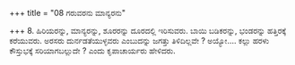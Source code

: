 +++
title = "08 ಗರುವರನು ಮಾನ್ಯರನು"

+++
8. ಹಿರಿಯರನ್ನು, ಮಾನ್ಯರನ್ನು, ಶೂರರನ್ನು ದೂರದಲ್ಲಿ ಇರಿಸುವರು. ಬಾಯಿ ಬಡಿಕರನ್ನು, ಭಂಡರನ್ನು ಹತ್ತಿರಕ್ಕೆ ಕರೆಯುವರು. ಅರಸರು ದುರ್ನಡತೆಯುಳ್ಳವರು ಎಂಬುದನ್ನು ಜಗತ್ತು ತಿಳಿದಿಲ್ಲವೇ ? ಅಯ್ಯೋ.... ಕಲ್ಲು ಹರಳು ಕೌಸ್ತುಭಕ್ಕೆ ಸರಿಯಾಗಬಲ್ಲುದೇ ? ಎಂದು ಕೃಪಾಚಾರ್ಯರು ಹೇಳಿದರು.